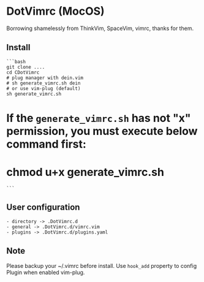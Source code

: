 # DotVimrc (MocOS)
Borrowing shamelessly from ThinkVim, SpaceVim, vimrc, thanks for them.
## Install
	```bash
	git clone ....
	cd CDotVimrc
	# plug manager with dein.vim
	# sh generate_vimrc.sh dein
	# or use vim-plug (default)
	sh generate_vimrc.sh
  # If the `generate_vimrc.sh` has not "x" permission, you must execute below command first:
  # chmod u+x generate_vimrc.sh
	```
## User configuration
	- directory -> .DotVimrc.d
	- general -> .DotVimrc.d/vimrc.vim
	- plugins -> .DotVimrc.d/plugins.yaml

## Note
Please backup your ~/.vimrc before install.
Use `hook_add` property to config Plugin when enabled vim-plug.

